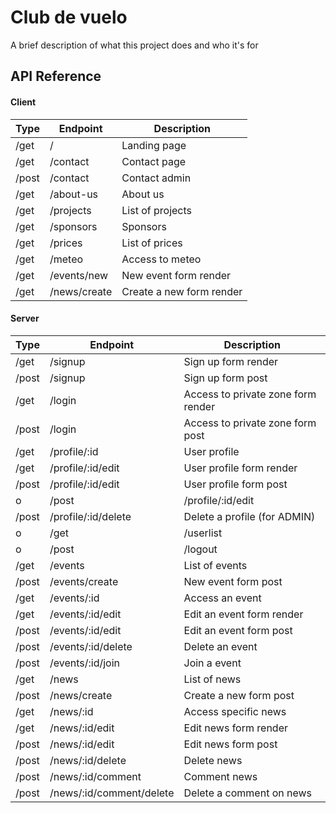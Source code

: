 
# Club de vuelo

A brief description of what this project does and who it's for



## API Reference

#### Client

| Type | Endpoint | Description |
|-------|-------|-------|
| /get | / | Landing page |
| /get | /contact | Contact page |
| /post | /contact | Contact admin |
| /get | /about-us | About us |
| /get | /projects | List of projects |
| /get | /sponsors | Sponsors |
| /get | /prices | List of prices |
| /get | /meteo | Access to meteo |
| /get | /events/new | New event form render |
| /get | /news/create | Create a new form render |


#### Server

| Type | Endpoint | Description |
|-------|-------|-------|
| /get | /signup | Sign up form render |
| /post | /signup | Sign up form post |
| /get | /login | Access to private zone form render |
| /post | /login | Access to private zone form post |
| /get | /profile/:id | User profile |
| /get | /profile/:id/edit | User profile form render |
| /post | /profile/:id/edit | User profile form post |
o| /post | /profile/:id/edit | To do ADMIN |
| /post | /profile/:id/delete | Delete a profile (for ADMIN) |
o| /get | /userlist | List of users |
o| /post | /logout | Log out from session |
| /get | /events | List of events |
| /post | /events/create | New event form post |
| /get | /events/:id | Access an event |
| /get | /events/:id/edit | Edit an event form render |
| /post | /events/:id/edit | Edit an event form post |
| /post | /events/:id/delete | Delete an event |
| /post | /events/:id/join | Join a event |
| /get | /news | List of news |
| /post | /news/create | Create a new form post |
| /get | /news/:id | Access specific news |
| /get | /news/:id/edit | Edit news form render |
| /post | /news/:id/edit | Edit news form post |
| /post | /news/:id/delete | Delete news |
| /post | /news/:id/comment | Comment news |
| /post | /news/:id/comment/delete | Delete a comment on news |